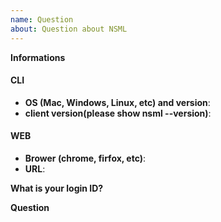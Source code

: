 ```yaml
---
name: Question 
about: Question about NSML
---
```


<!-- ⚠️ Please answer these questions before submitting your issue. (If there is no response, it will close automatically after a two-week later)
(한글이 편하시면 한글로 작성하시면 됩니다.)-->


<!-- ⚠️ Before writing your issue make sure you are using:-->
<!-- macOS version 10.x.x -->
<!-- nsml run -d mnist -e main.py -->

**Informations**
#### CLI
- **OS (Mac, Windows, Linux, etc) and version**:
- **client version(please show nsml --version)**:

<!-- ⚠️ Before writing your issue make sure you are using:-->
<!-- chrome -->
#### WEB
- **Brower (chrome, firfox, etc)**:
- **URL**:


**What is your login ID?**


**Question**


<!-- ⚠️ Make sure to browse the opened and closed issues before submitting your issue. -->